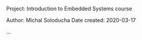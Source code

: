 Project: Introduction to Embedded Systems course

Author: Michal Soloducha
Date created: 2020-03-17

...

